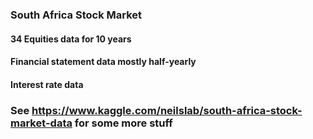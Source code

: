 ### South Africa Stock Market

#### 34 Equities data for 10 years
#### Financial statement data mostly half-yearly
#### Interest rate data

### See https://www.kaggle.com/neilslab/south-africa-stock-market-data for some more stuff
